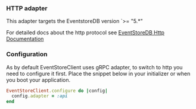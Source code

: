 ### HTTP adapter

This adapter targets the EventstoreDB version `>= "5.*"

For detailed docs about the http protocol see [EventStoreDB Http Documentation](https://developers.eventstore.com/server/5.0.8/http-api/)

### Configuration

As by default EventStoreClient uses gRPC adapter, to switch to http you need to configure it first.
Place the snippet below in your initializer or when you boot your application.

```ruby
EventStoreClient.configure do |config|
  config.adapter = :api
end
```
